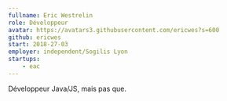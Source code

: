 ```yaml
---
fullname: Eric Westrelin
role: Développeur
avatar: https://avatars3.githubusercontent.com/ericwes?s=600
github: ericwes
start: 2018-27-03
employer: independent/Sogilis Lyon
startups:
    - eac
---
```

Développeur Java/JS, mais pas que.
